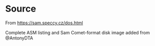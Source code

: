 # Source

From https://sam.speccy.cz/dos.html

Complete ASM listing and Sam Comet-format disk image added from @AntonyDTA 

